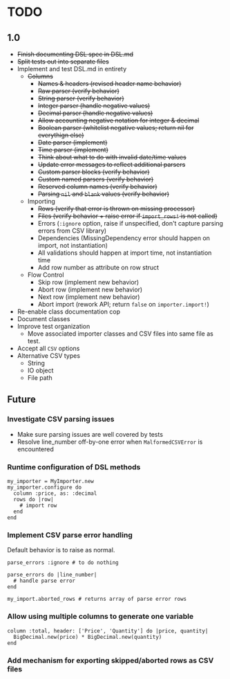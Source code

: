 # TODO

## 1.0
- ~~Finish documenting DSL spec in DSL.md~~
- ~~Split tests out into separate files~~
- Implement and test DSL.md in entirety
  - ~~Columns~~
    - ~~Names & headers (revised header name behavior)~~
    - ~~Raw parser (verify behavior)~~
    - ~~String parser (verify behavior)~~
    - ~~Integer parser (handle negative values)~~
    - ~~Decimal parser (handle negative values)~~
    - ~~Allow accounting negative notation for integer & decimal~~
    - ~~Boolean parser (whitelist negative values; return nil for everythign else)~~
    - ~~Date parser (implement)~~
    - ~~Time parser (implement)~~
    - ~~Think about what to do with invalid date/time values~~
    - ~~Update error messages to reflect additional parsers~~
    - ~~Custom parser blocks (verify behavior)~~
    - ~~Custom named parsers (verify behavior)~~
    - ~~Reserved column names (verify behavior)~~
    - ~~Parsing `nil` and `blank` values (verify behavior)~~
  - Importing
    - ~~Rows (verify that error is thrown on missing processor)~~
    - ~~Files (verify behavior + raise error if `import_rows!` is not called)~~
    - Errors (`:ignore` option, raise if unspecified, don't capture parsing errors from CSV library)
    - Dependencies (MissingDependency error should happen on import, not instantiation)
    - All validations should happen at import time, not instantiation time
    - Add row number as attribute on row struct
  - Flow Control
    - Skip row (implement new behavior)
    - Abort row (implement new behavior)
    - Next row (implement new behavior)
    - Abort import (rework API; return `false` on `importer.import!`)
- Re-enable class documentation cop
- Document classes
- Improve test organization
  - Move associated importer classes and CSV files into
    same file as test.
- Accept all `CSV` options
- Alternative CSV types
  - String
  - IO object
  - File path

## Future

### Investigate CSV parsing issues
- Make sure parsing issues are well covered by tests
- Resolve line_number off-by-one error when `MalformedCSVError` is encountered

### Runtime configuration of DSL methods

    my_importer = MyImporter.new
    my_importer.configure do
      column :price, as: :decimal
      rows do |row|
        # import row
      end
    end

### Implement CSV parse error handling
Default behavior is to raise as normal.

    parse_errors :ignore # to do nothing

    parse_errors do |line_number|
      # handle parse error
    end

    my_import.aborted_rows # returns array of parse error rows

### Allow using multiple columns to generate one variable

    column :total, header: ['Price', 'Quantity'] do |price, quantity|
      BigDecimal.new(price) * BigDecimal.new(quantity)
    end

### Add mechanism for exporting skipped/aborted rows as CSV files
